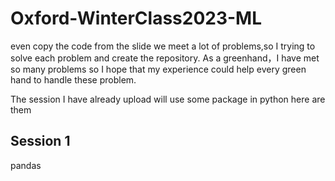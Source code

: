 # Oxford-WinterClass2023-ML
even copy the code from the slide we meet a lot of problems,so I trying to solve each problem and create the repository.
As a greenhand，I have met so many problems
so I hope that my experience could help every green hand to handle these problem.

The session I have already upload will use some package in python
here are them

## Session 1
  pandas 
